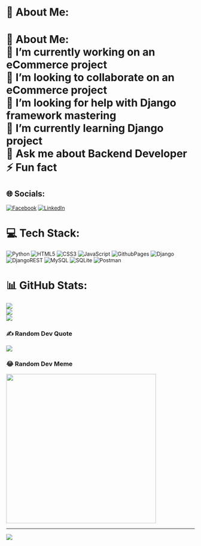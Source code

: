 # 💫 About Me:
# 💫 About Me:<br>🔭 I’m currently working on an eCommerce project <be><br>👯 I’m looking to collaborate on an eCommerce project<be><br>🤝 I’m looking for help with Django framework mastering<be><br>🌱 I’m currently learning Django project<be><br>💬 Ask me about Backend Developer <be><br>⚡ Fun fact <br>


## 🌐 Socials:
[![Facebook](https://img.shields.io/badge/Facebook-%231877F2.svg?logo=Facebook&logoColor=white)](https://facebook.com/saresu.lama.9/) [![LinkedIn](https://img.shields.io/badge/LinkedIn-%230077B5.svg?logo=linkedin&logoColor=white)](https://linkedin.com/in/suresh-lama-a52a521b7/) 

# 💻 Tech Stack:
![Python](https://img.shields.io/badge/python-3670A0?style=for-the-badge&logo=python&logoColor=ffdd54) ![HTML5](https://img.shields.io/badge/html5-%23E34F26.svg?style=for-the-badge&logo=html5&logoColor=white) ![CSS3](https://img.shields.io/badge/css3-%231572B6.svg?style=for-the-badge&logo=css3&logoColor=white) ![JavaScript](https://img.shields.io/badge/javascript-%23323330.svg?style=for-the-badge&logo=javascript&logoColor=%23F7DF1E) ![GithubPages](https://img.shields.io/badge/github%20pages-121013?style=for-the-badge&logo=github&logoColor=white) ![Django](https://img.shields.io/badge/django-%23092E20.svg?style=for-the-badge&logo=django&logoColor=white) ![DjangoREST](https://img.shields.io/badge/DJANGO-REST-ff1709?style=for-the-badge&logo=django&logoColor=white&color=ff1709&labelColor=gray) ![MySQL](https://img.shields.io/badge/mysql-%2300000f.svg?style=for-the-badge&logo=mysql&logoColor=white) ![SQLite](https://img.shields.io/badge/sqlite-%2307405e.svg?style=for-the-badge&logo=sqlite&logoColor=white) ![Postman](https://img.shields.io/badge/Postman-FF6C37?style=for-the-badge&logo=postman&logoColor=white)
# 📊 GitHub Stats:
![](https://github-readme-stats.vercel.app/api?username=sureshlama23&theme=dark&hide_border=false&include_all_commits=false&count_private=false)<br/>
![](https://github-readme-streak-stats.herokuapp.com/?user=sureshlama23&theme=dark&hide_border=false)<br/>
![](https://github-readme-stats.vercel.app/api/top-langs/?username=sureshlama23&theme=dark&hide_border=false&include_all_commits=false&count_private=false&layout=compact)

### ✍️ Random Dev Quote
![](https://quotes-github-readme.vercel.app/api?type=horizontal&theme=radical)

### 😂 Random Dev Meme
<img src='https://randommeme-five.vercel.app/' style="height: 400px;"/>

---
[![](https://visitcount.itsvg.in/api?id=sureshlama23&icon=5&color=3)](https://visitcount.itsvg.in)

<!-- Proudly created with GPRM ( https://gprm.itsvg.in ) -->

